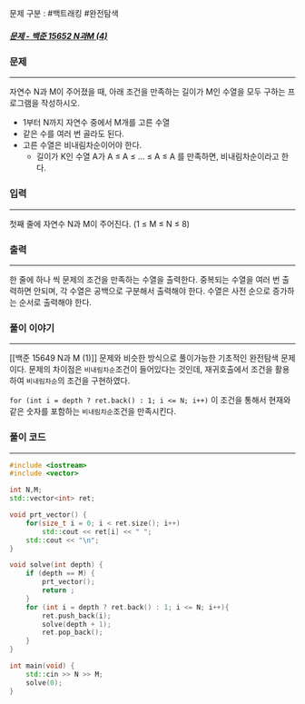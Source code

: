 문제 구분 : #백트래킹 #완전탐색 
##### [문제 - 백준 15652 N과M (4)](https://www.acmicpc.net/problem/15652)

### 문제
<hr>

자연수 N과 M이 주어졌을 때, 아래 조건을 만족하는 길이가 M인 수열을 모두 구하는 프로그램을 작성하시오.
- 1부터 N까지 자연수 중에서 M개를 고른 수열
- 같은 수를 여러 번 골라도 된다.
- 고른 수열은 비내림차순이어야 한다.
	- 길이가 K인 수열 A가 A ≤ A ≤ ... ≤ A ≤ A 를 만족하면, 비내림차순이라고 한다.

### 입력
<hr>

첫째 줄에 자연수 N과 M이 주어진다. (1 ≤ M ≤ N ≤ 8)
### 출력
<hr>

한 줄에 하나 씩 문제의 조건을 만족하는 수열을 출력한다. 중복되는 수열을 여러 번 출력하면 안되며, 각 수열은 공백으로 구분해서 출력해야 한다. 수열은 사전 순으로 증가하는 순서로 출력해야 한다.
### 풀이 이야기
<hr>

[[백준 15649 N과 M (1)]] 문제와 비슷한 방식으로 풀이가능한 기초적인 완전탐색 문제이다. 문제의 차이점은 `비내림차순`조건이 들어있다는 것인데, 재귀호출에서 조건을 활용하여 `비내림차순`의 조건을 구현하였다. 

`for (int i = depth ? ret.back() : 1; i <= N; i++)` 이 조건을 통해서 현재와 같은 숫자를 포함하는 `비내림차순`조건을 만족시킨다.
### 풀이 코드
<hr>

``` c++
#include <iostream>
#include <vector>

int N,M;
std::vector<int> ret;

void prt_vector() {
	for(size_t i = 0; i < ret.size(); i++)
		std::cout << ret[i] << " ";
	std::cout << "\n";
}

void solve(int depth) {
	if (depth == M) {
		prt_vector();
		return ;
	}
	for (int i = depth ? ret.back() : 1; i <= N; i++){
		ret.push_back(i);
		solve(depth + 1);
		ret.pop_back();
	}
}

int main(void) {
	std::cin >> N >> M;
	solve(0);
}
```

